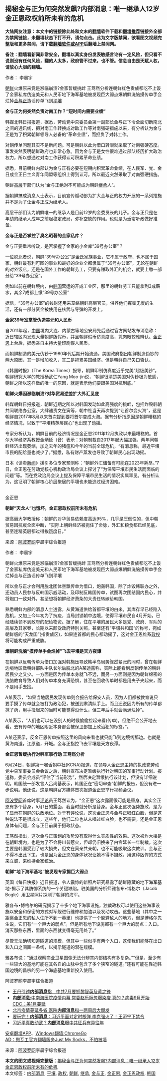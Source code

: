  <h2>揭秘金与正为何突然发飙?内部消息：唯一继承人12岁 金正恩政权前所未有的危机</h2> <p class="notice"><b>大陆网友注意：本文中的链接除此处和文末的<a href="https://github.com/bannedbook/fanqiang" >翻墙</a>软件下载和<a href="https://github.com/killgcd/justmysocks/blob/master/README.md">翻墙推荐</a>链接外全部为禁网链接，未翻墙状态下打不开，请勿点击。此为文字版禁闻，欲看图文视频完整版和更多禁闻，请下载<a href="https://github.com/bannedbook/fanqiang">翻墙软件或APP</a>后翻墙上禁闻网。</p><p>备注：翻墙看新闻非常安全，翻墙以真实身份发表敏感言论有一定风险，但只看不说则没有任何风险，翻的人太多，政府管不过来，也不管。信息自由是天赋人权，请放心大胆的翻墙。</b></p>  <div class="entry"> <p>作者： 李晨宇</p> <p id="summary"><a href="https://www.bannedbook.org/bnews/tag/%e6%9c%9d%e9%b2%9c/" class="st_tag internal_tag" rel="tag" title="标签 朝鲜 下的日志">朝鲜</a>火爆原来竟是濒临崩溃?金家暂缓挑衅 王笃然分析连朝鲜红色贵族都吃不上饭了金家私库伪造美元和人民币地下海军基地被发现巨大弱点爆朝鲜洗脑摸传单手会烂掉<a href="https://www.bannedbook.org/bnews/tag/%e9%87%91%e4%b8%8e%e6%ad%a3/" class="st_tag internal_tag" rel="tag" title="标签 金与正 下的日志">金与正</a>造谣传单飞到<a href="https://www.bannedbook.org/bnews/tag/%e5%b9%b3%e5%a3%a4/" class="st_tag internal_tag" rel="tag" title="标签 平壤 下的日志">平壤</a></p> <p><strong>金与正为何突然负责对南工作？&ldquo;短时间内需要业绩&rdquo;</strong></p> <p>韩媒北韩日报报道，据悉，劳动党中央委员会第一副部长金与正下令全面切断南北之间的通讯线，把对南工作转换成对敌工作等对南强硬措施以来，有分析认为金与正是为了积累朝鲜领导人必备的&ldquo;革命业绩&rdquo;，而担负了对韩工作。</p> <p>对朝传单问题其实不是新问题。可是朝鲜以此为借口转眼就采取了对南强硬态度。事发突然表明朝鲜政府也非常心急。因为金与正是女性很难通过部队经历扩大政治权力，所以想通过对南工作获得认可积累革命业绩。</p> <p>据悉，目前朝鲜内部认为金与正有必要在短期内积累革命业绩，在人民军、党、金日成金正日主义青年同盟等组织上得到认可。所以最近突然采取了对南强硬措施。</p> <p>朝鲜<span class='wp_keywordlink_affiliate'><a href="https://www.bannedbook.org/bnews/ccpdope/" title="中共高层内幕" target="_blank">高层</a></span>干部们认为&ldquo;金与正绝对不可能成为朝鲜<a href="https://www.bannedbook.org/bnews/tag/%E7%BB%A7%E6%89%BF/" class="st_tag internal_tag" rel="tag" title="标签 继承 下的日志">继承</a>人&rdquo;。</p> <p>据朝鲜搞成消息人士表示，目前宣传煽动部为扩大金与正的权力开展的一系列措施并不是为了让金与正成为继承人。</p> <p>高层干部们认为朝鲜唯一的继承人是目前12岁的金委员长的儿子。金与正只是在年幼的继承人成年之前起稳定政局，弥补空缺的作用。也就是为垂帘听政做好准备。</p> <p><strong>金与正是否掌控了臭名昭著的金家私库？</strong></p> <p>金与正要垂帘听政，是否掌握了金家的小金库&ldquo;39号办公室&rdquo;？</p>  <p>一位脱北者说，朝鲜&ldquo;39号办公室&rdquo;是金氏家族事业，它不属于政府，也不属于国家，朝鲜最有利可图的事业和最好的企业全都隶属于&ldquo;39号办公室&rdquo;，无论在朝鲜的对外饭店，还是在国外工作的朝鲜劳工，只要有赚取外汇的机会，就要上缴一部分给&ldquo;39号办公室&rdquo;。</p> <p>例如以前在朝鲜境内，由<a href="https://www.bannedbook.org/bnews/tag/%e9%9f%a9%e5%9b%bd/" class="st_tag internal_tag" rel="tag" title="标签 韩国 下的日志">韩国</a>营运的开成工业区，那里的朝鲜劳工只能拿到3成薪水，其余7成都上缴&ldquo;39号办公室&rdquo;</p> <p>据信，&ldquo;39号办公室&rdquo;的钱财还用来笼络朝鲜高层官员，供养他们挥霍无度的生活，还有一部分资金被使用在核武与导弹的开发上。</p> <p><strong>金家39号室掌管伪造美元和人民币</strong></p> <p>自2011年起，<span class='wp_keywordlink_affiliate'><a href="https://www.bannedbook.org/" title="中国" target="_blank">中国</a></span>境内大连、内蒙古等地公安局先后通过官方网站发布消息称：近日辖区内发现大量朝鲜版假币，并且朝鲜假币仿真度高，凭肉眼较难辨认。<a href="https://www.bannedbook.org/bnews/tag/%e9%87%91%e6%ad%a3%e6%81%a9/" class="st_tag internal_tag" rel="tag" title="标签 金正恩 下的日志">金正恩</a>上台后，据悉亲自主持大量印刷假人民币。</p> <p>而朝鲜制造的美元伪钞于1980年代后期开始流通，美国政府指出朝鲜制造伪钞的两大原因，其一是增加收入，其二是拖累美国经济。但是朝鲜自己矢口否认。</p> <p>《韩国时报》（The Korea Times）报导，朝鲜印制仿真度近乎完美&ldquo;超级美钞&rdquo;。朝鲜研究大学的教授杨武仁Yang Moo-jin说，&ldquo;朝鲜很清楚美国对伪钞极为敏感，朝鲜之所以这样做的唯一的原因，就是表示他们要跟美国对抗到底。&rdquo;</p> <p><strong>朝鲜火爆因濒临崩溃?对华贸易逆差扩大外汇见底</strong></p> <p>韩媒朝鲜日报报道，朝鲜近期之所以对韩国发动如此高强度的挑衅，包括炸毁韩朝共同联络办公室，大肆谴责文在寅等，朝中社当天再次提到&ldquo;让首尔变火海&rdquo;，这是朝鲜自2017年8月以来首次提到要将首尔变成火海。据有分析指原因是朝鲜糟糕的经济情况，以致于&ldquo;平壤精英层民心&rdquo;也出现了动摇。</p> <p>专家分析认为，朝鲜目前的经济情况是金正恩2011年12月执政以来最糟糕的。首尔大学经济系教授金炳延（音）表示：对朝制裁自2017年起大幅加强，两年间朝鲜经济出现萎缩，加之去年的猪瘟和今年的当前全球危机，&ldquo;有消息称，最近平壤市民的配给量也减少了。&rdquo;据悉，私有财产蒸发也导致了朝鲜民心出现动摇。</p> <p>日本《读卖<span class='wp_keywordlink_affiliate'><a href="https://www.bannedbook.org/" title="新闻">新闻</a></span>》援引多位专家预测称：&ldquo;朝鲜外汇储备有可能在2023年耗尽。&rdquo;7日，金正恩在劳动党核心机构政治局会议上探讨了&ldquo;为保障平壤市民生活而面临的问题&rdquo;等。而在党政治局会议上提及保障平壤市民生活的情况实属罕见。有分析认为，这证明了朝鲜核心阶层聚居的平壤也未能逃过经济困难。</p>  <p><br />金正恩</p> <p><strong>朝</strong><strong>鲜</strong><strong>&ldquo;天</strong><strong>龙</strong><strong>人</strong><strong>&rdquo;也</strong><strong>饿</strong><strong>坏，</strong><strong>金正恩政</strong><strong>权前所未有危机</strong></p> <p>据高丽大学教授称：朝鲜的对华贸易依赖度高达95%，几乎是压倒性的，但中朝贸易因抗疫全面中断，&ldquo;实际上朝鲜经济被扼住了命脉，外汇和粮食都已经见底，甚至连精英层都过得挨饿度日。&rdquo;</p> <p> 来源：<a href="https://www.aboluowang.com/2020/0702/1472441.html" target="_blank">阿波罗网</a>李晨宇综合报道 </p> <p>作者： 李晨宇</p> <p id="summary">朝鲜火爆原来竟是濒临崩溃?金家暂缓挑衅 王笃然分析连朝鲜红色贵族都吃不上饭了金家私库伪造美元和人民币地下海军基地被发现巨大弱点爆朝鲜洗脑摸传单手会烂掉金与正造谣传单飞到平壤</p> <p>所以金与正才会利用脱北团体空飘传单为借口，炮轰韩国，除了炸毁韩联办之外，还动员人民参与反韩国示威活动，及印制反韩国传单，试图再次团结国内民心，并将炮口一致对外，甚至想将朝鲜经济萧条的大责任转嫁给韩国。</p> <p>熟悉朝鲜内部的消息人士透露，从黄海道供给首都平壤的白米，其库存早已经陷入危机，又加上今年初为了抗疫，当局封锁朝中边境，使得平壤市民自4月开始，已经陆续领不到政府的配给物资。据了解，住在平壤的居民大多是党、政府、军队的高层及其家眷，长期以来颇受政府特别关照，甚至还有&ldquo;平壤共和国&rdquo;的称号，宛如朝鲜版的&ldquo;天龙国&rdquo;(指贵族区)，如果连首都的民心都动摇了，这对金正恩维系<a href="https://www.bannedbook.org/bnews/tag/%e6%94%bf%e6%9d%83/" class="st_tag internal_tag" rel="tag" title="标签 政权 下的日志">政权</a>将可能构成严重威胁。</p> <p><strong>爆朝鲜洗脑&ldquo;摸传单手会烂掉&rdquo;飞去平壤是天方夜谭</strong></p> <p>在朝鲜以反朝传单为借口加强对韩施压导致韩半岛局势骤然紧张的同时，曾在朝鲜边境地区做朝鲜部队中队长尔后脱北的A某透露称，实际上能看到反朝传单的朝鲜居民少之又少。一方面是因为传单本身就飞不远，而另一方面则是因为朝鲜绵密的洗脑教育导致人们对传单本身充满恐惧，甚至在回收传单时都是用夹子夹起来，而不是用手去捡。</p> <p>A某表示，&ldquo;如果当地居民发现传单则会报告给保安人员，因为人们都被教育说只要手摸了传单就会被打为政治犯，被送到肃清队手上。而且还说因为所有的传单都抹了药，用手捡起来的当时可能觉得没什么，但三年后手就会满满烂掉&rdquo;。</p>  <p>A某表示，&ldquo;人们也可以在没别人的时候偷偷捡起来看(传单)，但绝不会公开地去看。去有传单的地区附近本身都会被保卫部加上政治犯的标签。&rdquo;。</p> <p>A某还表示，反金正恩传单按照这里的风向来看也就只能飞到边境线那边。也就是黄海南道，江原道，开城。金与正指控飞去平壤是天方夜谭。</p> <p><strong>金正恩暂缓执行对韩军事行动 王笃然分析</strong></p> <p>6月24日，朝鲜第一喉舌朝中社(KCNA)报道，在领导人金正恩主持的执政党劳动党中央军事委员会会议之后，朝鲜宣布决定暂缓执行针对韩国的军事行动计划。报道称，委员会成员&ldquo;评估了当前形势&rdquo;，然后决定暂缓执行该计划，但没有详细说明。韩国统一部发言人吕尚基表示，韩国正在&ldquo;密切审查&rdquo;朝鲜的报告，但没有进一步说明。他还说，这是朝鲜官方媒体首次报道金正恩举行视频会议。</p> <p><span class='wp_keywordlink_affiliate'><a href="https://www.aboluowang.com/" title="阿波罗网" target="_blank">阿波罗网</a></span>首席时事<span class='wp_keywordlink_affiliate'><a href="https://www.bannedbook.org/bnews/comments/" title="新闻评论" target="_blank">评论</a></span>员王笃然认为，&ldquo;金正恩&rdquo;这次露面很可能是替身。其实金正恩有多个替身，5月1日的露面，我当时就分析是替身。金与正这次强势施政，是为了显示在朝鲜的执政地位。对于有评论说，这次金正恩与金与正唱红白脸，但是这种说法不是很成立，这些年，他们二位也从未唱过红白脸，也不需要。还是金正恩身体有问题，金与正目前属于摄政状态。</p> <p>王笃然指出，这次金与正策划的攻势没有取得什么实质性的效果。这次被炸大楼是在朝鲜境内，也是为了不会将川普惹火，但却仍旧换来了白宫延长一年制裁。这次主要是韩国受到了较大损失，但文在寅亲共亲朝，也不可能吸取这次教训。金与正不得不出此下策，也是因为金正恩的身体状况让她不得不摄政，用这种凶悍的方式来立威，来维持金家统治。</p> <p><strong>朝鲜&ldquo;地下海军基地&rdquo;被发现专家揭巨大弱点</strong></p> <p>英国《每日快报》近日报道，令人震惊的新照片研究暴露了朝鲜隐藏的地下海军基地-揭示了其防御系统的一个关键缺陷。驻美国的分析师雅各布&bull;博格尔（Jacob Bogle）用卫星照片探测了朝鲜的海军。</p> <p>雅各布&bull;博格尔的研究揭示了十多个地下海事设施，独裁政权可以使用这些海事设施以安全和保密的方式对军舰进行维修和加油以及发动攻击。这些基地（其中之一距离金正恩的私人住所不到一英里）也提供了一个躲避敌人的地方，但是博格尔先生说，它们有&ldquo;一个巨大的弱点&rdquo;。但是所有地下设施都有一个巨大的弱点：入口。消灭那些东西，里面的东西就变得毫无用处了。&rdquo;</p> <p>尽管无法确切知道隧道的规模，但其中一些似乎有两个入口，这使我们能够在出口和入口之间画一条线，以揭示隧道的潜在规模。</p> <p>雅各布说：&ldquo;通过观察商业卫星图像无法分辨其内部结构有多复杂。&rdquo;&ldquo;但是，至少有一些较大的基地可能在其各自的山脉中包含了多个狭窄的隧道。&rdquo;还有可能在靠近韩国边境的昌宗的另一个海底基地重新投入使用。</p>  <p>阿波罗网李晨宇综合报道</p> <ul class='op-related-articles' title='相关阅读'> <li><a href='https://www.bannedbook.org/bnews/headline/20200629/1352192.html' target='_blank'>王丹引述<b>内部消息</b>指　中共7月要抓黎智英及黄之锋</a></li> <li><a href='https://www.bannedbook.org/bnews/topimagenews/20200625/1350451.html' target='_blank'><b>内部消息</b>:中南海医院疫情内幕 常委赵乐际忽爆染疫 真的？病毒9月开始 CDC：美1月蔓延</a></li> <li><a href='https://www.bannedbook.org/bnews/comments/20200615/1345318.html' target='_blank'>北京疫情蔓延多省 医院<b>内部消息</b>指一两周后大爆发</a></li> <li><a href='https://www.bannedbook.org/bnews/topimagenews/20200606/1340712.html' target='_blank'>要玩完！<b>内部消息</b>：习近平面对定时核弹 李克强火了！王沪宁下禁令</a></li> <li><a href='https://www.bannedbook.org/bnews/cbnews/20200427/1320088.html' target='_blank'>习近平真敢动武？<b>内部消息</b>曝中共征兵有异往年</a></li> </ul> <div class="texttj"> <a href="https://github.com/bannedbook/fanqiang/wiki/%E7%A6%81%E9%97%BB%E7%BD%91%E5%AE%89%E5%8D%93%E7%BF%BB%E5%A2%99%E6%96%B0%E9%97%BBAPP" target="_blank">安卓翻墙APP</a>、<a href="https://github.com/bannedbook/fanqiang/wiki/Chrome%E4%B8%80%E9%94%AE%E7%BF%BB%E5%A2%99%E5%8C%85" target="_blank">Windows翻墙:ChromeGo</a><br/> <a href="https://github.com/killgcd/justmysocks/blob/master/README.md" target="_blank">AD：搬瓦工官方翻墙服务Just My Socks，不怕被墙</a> </div><p> 来源：<a href="https://www.aboluowang.com/2020/0702/1472441.html" target="_blank">阿波罗网</a>李晨宇综合报道 </p><a name='sharetosocial'></a>         <div><b>本文的图文或视频完整版</b>：<a href='https://www.bannedbook.org/bnews/topimagenews/20200702/1354625.html'>揭秘金与正为何突然发飙?内部消息：唯一继承人12岁 金正恩政权前所未有的危机</a></div>  </div><!--END ENTRY--> <div class="postfooter"> <div>本文标签：<a href="https://www.bannedbook.org/bnews/tag/%e5%86%85%e9%83%a8%e6%b6%88%e6%81%af/" rel="tag">内部消息</a>, <a href="https://www.bannedbook.org/bnews/tag/%e5%b9%b3%e5%a3%a4/" rel="tag">平壤</a>, <a href="https://www.bannedbook.org/bnews/tag/%e6%94%bf%e6%9d%83/" rel="tag">政权</a>, <a href="https://www.bannedbook.org/bnews/tag/%e6%9c%9d%e9%b2%9c/" rel="tag">朝鲜</a>, <a href="https://www.bannedbook.org/bnews/tag/%E7%BB%A7%E6%89%BF/" rel="tag">继承</a>, <a href="https://www.bannedbook.org/bnews/tag/%e9%87%91%e4%b8%8e%e6%ad%a3/" rel="tag">金与正</a>, <a href="https://www.bannedbook.org/bnews/tag/%e9%87%91%e6%ad%a3%e6%81%a9/" rel="tag">金正恩</a>, <a href="https://www.bannedbook.org/bnews/tag/%E9%87%91%E6%AD%A3%E6%81%A9%E6%94%BF%E6%9D%83/" rel="tag">金正恩政权</a>, <a href="https://www.bannedbook.org/bnews/tag/%e9%9f%a9%e5%9b%bd/" rel="tag">韩国</a></div>  </div><!--END POSTFOOTER--> 
